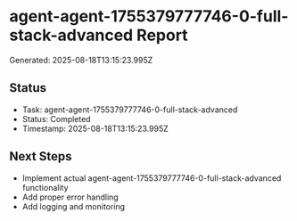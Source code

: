 # agent-agent-1755379777746-0-full-stack-advanced Report

Generated: 2025-08-18T13:15:23.995Z

## Status
- Task: agent-agent-1755379777746-0-full-stack-advanced
- Status: Completed
- Timestamp: 2025-08-18T13:15:23.995Z

## Next Steps
- Implement actual agent-agent-1755379777746-0-full-stack-advanced functionality
- Add proper error handling
- Add logging and monitoring
